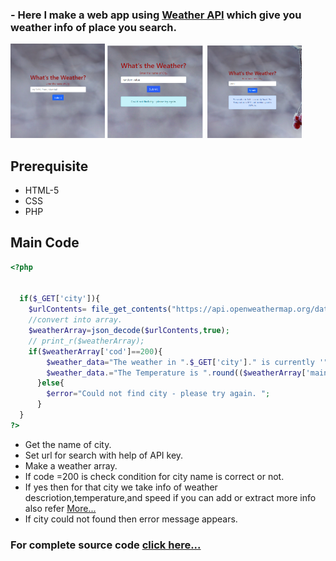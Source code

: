 <!-- # <a href="http://weather-info-com.stackstaging.com/">Overview</a> -->
### - Here I make a web app using <a href="https://openweathermap.org/api">Weather API</a> which give you weather info of place you search.
<img src="https://github.com/kr123Manish/weather_scrapper/blob/main/code/1.png" width="30%"></img>
<img src="https://github.com/kr123Manish/weather_scrapper/blob/main/code/3.png" width="31%"></img>
<img src="https://github.com/kr123Manish/weather_scrapper/blob/main/code/2.PNG" width="30%"></img>
## Prerequisite
- HTML-5
- CSS
- PHP
## Main Code
```php
<?php
 

  if($_GET['city']){
    $urlContents= file_get_contents("https://api.openweathermap.org/data/2.5/weather?q=".$_GET['city']."&appid=Your api id");
    //convert into array.
    $weatherArray=json_decode($urlContents,true);
    // print_r($weatherArray);
    if($weatherArray['cod']==200){
        $weather_data="The weather in ".$_GET['city']." is currently '".$weatherArray['weather'][0]['description']."'. ";
        $weather_data.="The Temperature is ".round(($weatherArray['main']['temp'])-273.15)."&#176;C and the wind speed is ".($weatherArray['wind']['speed'])."m/s.";
      }else{
        $error="Could not find city - please try again. ";
      }
  }
?>
```
- Get the name of city.
- Set url for search with help of API key.
- Make a weather array.
- If code =200 is check condition for city name is correct or not.
- If yes then for that city we take info of  weather descriotion,temperature,and speed if you can add or extract more info also refer <a href="https://openweathermap.org/current">More...</a>
- If city could not found then error message appears.

<!-- ## <a href="http://weather-info-com.stackstaging.com/">Click here for take Demo</a> -->
### For complete source code <a href="https://github.com/kr123Manish/weather_scrapper/tree/main/code">click here...</a>
